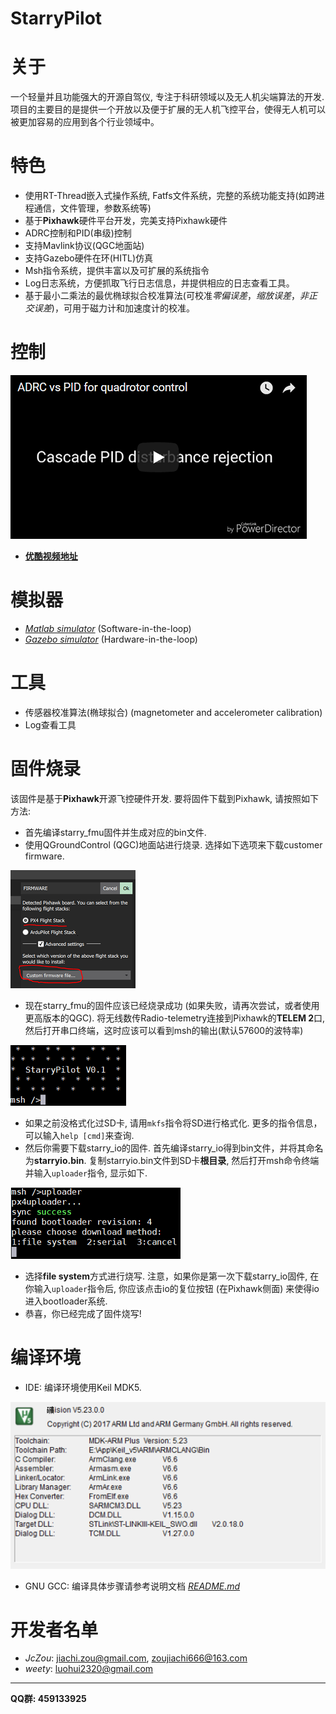 StarryPilot
============================
# 关于
一个轻量并且功能强大的开源自驾仪, 专注于科研领域以及无人机尖端算法的开发. 项目的主要目的是提供一个开放以及便于扩展的无人机飞控平台，使得无人机可以被更加容易的应用到各个行业领域中。

# 特色
- 使用RT-Thread嵌入式操作系统, Fatfs文件系统，完整的系统功能支持(如跨进程通信，文件管理，参数系统等)
- 基于**Pixhawk**硬件平台开发，完美支持Pixhawk硬件
- ADRC控制和PID(串级)控制
- 支持Mavlink协议(QGC地面站)
- 支持Gazebo硬件在环(HITL)仿真
- Msh指令系统，提供丰富以及可扩展的系统指令
- Log日志系统，方便抓取飞行日志信息，并提供相应的日志查看工具。
- 基于最小二乘法的最优椭球拟合校准算法(可校准*零偏误差*，*缩放误差*，*非正交误差*)，可用于磁力计和加速度计的校准。

# 控制
[![ADRC vs PID](docs/images/adrc_video_demo.png)](https://www.youtube.com/watch?v=77-_nF-qqpA&t=63s)

- [**优酷视频地址**](https://v.youku.com/v_show/id_XMzY2Njg4ODk4NA==.html?spm=a2hzp.8244740.0.0)

# 模拟器
- [*Matlab simulator*](https://github.com/JcZou/matlab_quadsim) (Software-in-the-loop)
- [*Gazebo simulator*](https://github.com/JcZou/gazebo_quadsim) (Hardware-in-the-loop)

# 工具
- 传感器校准算法(椭球拟合) (magnetometer and accelerometer calibration)
- Log查看工具

# 固件烧录
该固件是基于**Pixhawk**开源飞控硬件开发. 要将固件下载到Pixhawk, 请按照如下方法:
- 首先编译starry_fmu固件并生成对应的bin文件.
- 使用QGroundControl (QGC)地面站进行烧录. 选择如下选项来下载customer firmware.

![](docs/images/fmu_download.png)

- 现在starry_fmu的固件应该已经烧录成功 (如果失败，请再次尝试，或者使用更高版本的QGC). 将无线数传Radio-telemetry连接到Pixhawk的**TELEM 2**口, 然后打开串口终端，这时应该可以看到msh的输出(默认57600的波特率)

![](docs/images/msh.png)

- 如果之前没格式化过SD卡, 请用`mkfs`指令将SD进行格式化. 更多的指令信息，可以输入`help [cmd]`来查询.
- 然后你需要下载starry_io的固件. 首先编译starry_io得到bin文件，并将其命名为**starryio.bin**. 复制starryio.bin文件到SD卡**根目录**, 然后打开msh命令终端并输入`uploader`指令, 显示如下.

![](docs/images/io_download.png)

- 选择**file system**方式进行烧写. 注意，如果你是第一次下载starry_io固件, 在你输入`uploader`指令后, 你应该点击io的复位按钮 (在Pixhawk侧面) 来使得io进入bootloader系统.
- 恭喜，你已经完成了固件烧写!

# 编译环境
- IDE: 编译环境使用Keil MDK5.

![](docs/images/mdk5.png)

- GNU GCC: 编译具体步骤请参考说明文档 [*README.md*](https://github.com/JcZou/StarryPilot/blob/master/starry_fmu/Project/stm32f40x/README.md)

# 开发者名单
- *JcZou*: jiachi.zou@gmail.com, zoujiachi666@163.com 
- *weety*: luohui2320@gmail.com
---------------------------

**QQ群: 459133925**

